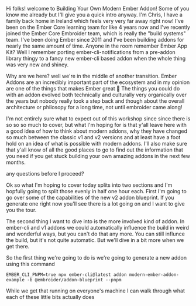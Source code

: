 Hi folks! welcome to Building Your Own Modern Ember Addon! Some of you know me already but I'll give you a quick intro anyway. I'm Chris, I have a family back home in Ireland which feels very very far away right now! I've been on the Ember Core learning team for like 4 years now and I've recently joined the Ember Core Embroider team, which is really the "build systems" team. I've been doing Ember since 2011 and I've been building addons for nearly the same amount of time. Anyone in the room remember Ember App Kit? Well I remember porting ember-cli-notifications from a pre-addon library thingy to a fancy new ember-cli based addon when the whole thing was very new and shiney. 

Why are we here? well we're in the middle of another transition. Ember Addons are an incredibly important part of the ecosystem and in my opinion are one of the things that makes Ember great 🎉 The things you could do with an addon evolved both technically and culturally very organically over the years but nobody really took a step back and though about the overall architecture or philosopy for a long time, not until embroider came along!

I'm not entirely sure what to expect out of this workshop since since there is so so so much to cover, but what I'm hoping for is that y'all leave here with a good idea of how to think about modern addons, why they have changed so much between the classic v1 and v2 versions and at least have a foot hold on an idea of what is possible with modern addons. I'll also make sure that y'all know of all the good places to go to find out the information that you need if you get stuck building your own amazing addons in the next few months.

any questions before I proceed? 

Ok so what I'm hoping to cover today splits into two sections and I'm hopfully going to split those evenly in half one hour each. First I'm going to go over some of the capabilities of the new v2 addon blueprint. If you generate one right now you'll see there is a lot going on and I want to give you the tour. 

The second thing I want to dive into is the more involved kind of addon. In ember-cli and v1 addons we could automatically influence the build in weird and wonderful ways, but you can't do that any more. You can still influnce the build, but it's not quite automatic. But we'll dive in a bit more when we get there.

So the first thing we're going to do is we're going to generate a new addon using this command

```
EMBER_CLI_PNPM=true npx ember-cli@latest addon modern-ember-addon-example -b @embroider/addon-blueprint --pnpm
``` 

While we get that running on everyone's machine I can walk through what each of these little bits actually does
